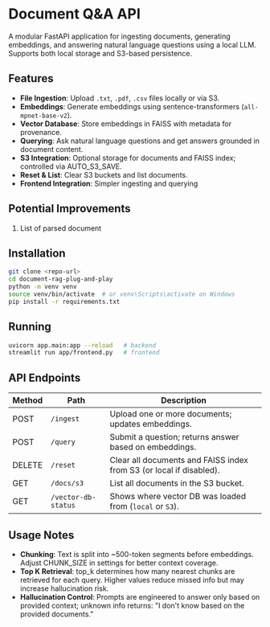 # Document Q&A API

A modular FastAPI application for ingesting documents, generating embeddings, and answering natural language questions using a local LLM. Supports both local storage and S3-based persistence.

## Features

- **File Ingestion**: Upload `.txt`, `.pdf`, `.csv` files locally or via S3.
- **Embeddings**: Generate embeddings using sentence-transformers (`all-mpnet-base-v2`).
- **Vector Database**: Store embeddings in FAISS with metadata for provenance.
- **Querying**: Ask natural language questions and get answers grounded in document content.
- **S3 Integration**: Optional storage for documents and FAISS index; controlled via AUTO_S3_SAVE.
- **Reset & List**: Clear S3 buckets and list documents.
- **Frontend Integration**: Simpler ingesting and querying 

## Potential Improvements
1. List of parsed document

## Installation
```bash
git clone <repo-url>
cd document-rag-plug-and-play
python -m venv venv
source venv/bin/activate  # or venv\Scripts\activate on Windows
pip install -r requirements.txt
```

## Running
```bash
uvicorn app.main:app --reload   # backend
streamlit run app/frontend.py   # frontend
```

## API Endpoints
| Method | Path                | Description                                                         |
| ------ | ------------------- | ------------------------------------------------------------------- |
| POST   | `/ingest`           | Upload one or more documents; updates embeddings.                   |
| POST   | `/query`            | Submit a question; returns answer based on embeddings.              |
| DELETE | `/reset`            | Clear all documents and FAISS index from S3 (or local if disabled). |
| GET    | `/docs/s3`          | List all documents in the S3 bucket.                                |
| GET    | `/vector-db-status` | Shows where vector DB was loaded from (`local` or `S3`).            |


## Usage Notes
- **Chunking**: Text is split into ~500-token segments before embeddings. Adjust CHUNK_SIZE in settings for better context coverage.
- **Top K Retrieval**: top_k determines how many nearest chunks are retrieved for each query. Higher values reduce missed info but may increase hallucination risk.
- **Hallucination Control**: Prompts are engineered to answer only based on provided context; unknown info returns: "I don't know based on the provided documents."